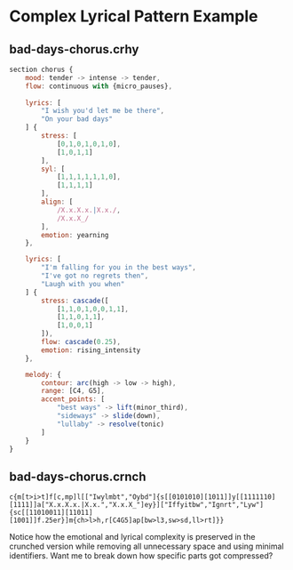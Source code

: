 # Complex Lyrical Pattern Example

## bad-days-chorus.crhy
```javascript
section chorus {
    mood: tender -> intense -> tender,
    flow: continuous with {micro_pauses},
    
    lyrics: [
        "I wish you'd let me be there",
        "On your bad days"
    ] {
        stress: [
            [0,1,0,1,0,1,0],
            [1,0,1,1]
        ],
        syl: [
            [1,1,1,1,1,1,0],
            [1,1,1,1]
        ],
        align: [
            /X.x.X.x.|X.x./,
            /X.x.X_/
        ],
        emotion: yearning
    },

    lyrics: [
        "I'm falling for you in the best ways",
        "I've got no regrets then",
        "Laugh with you when"
    ] {
        stress: cascade([
            [1,1,0,1,0,0,1,1],
            [1,1,0,1,1],
            [1,0,0,1]
        ]),
        flow: cascade(0.25),
        emotion: rising_intensity
    },

    melody: {
        contour: arc(high -> low -> high),
        range: [C4, G5],
        accent_points: [
            "best ways" -> lift(minor_third),
            "sideways" -> slide(down),
            "lullaby" -> resolve(tonic)
        ]
    }
}
```

## bad-days-chorus.crnch
```
c{m[t>i>t]f[c,mp]l[["Iwylmbt","Oybd"]{s[[0101010][1011]]y[[1111110][1111]]a["X.x.X.x.|X.x.","X.x.X_"]ey}]["Iffyitbw","Ignrt","Lyw"]{sc[[11010011][11011][1001]]f.25er}]m{ch>l>h,r[C4G5]ap[bw>l3,sw>sd,ll>rt]}}
```

Notice how the emotional and lyrical complexity is preserved in the crunched version while removing all unnecessary space and using minimal identifiers. Want me to break down how specific parts got compressed?